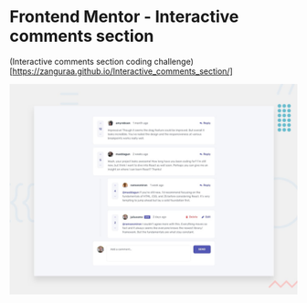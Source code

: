# Frontend Mentor - Interactive comments section

(Interactive comments section coding challenge)[https://zanguraa.github.io/Interactive_comments_section/]

![Design preview for the Interactive comments section coding challenge](./desktop-preview.jpg)

